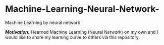 # Machine-Learning-Neural-Network-
Machine Learning by neural network

***Motivation:*** I learned Machine Learning (Neural Network) on my own and I would like to share my learning curve to others via this repository.
